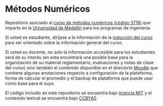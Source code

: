 # Métodos Numéricos  

Repositorio asociado al [curso de métodos numéricos (código 3716)](http://uvirtual.udem.edu.co/course/view.php?id=3716 "Moodle del curso.") que imparto en la [Universidad de Medellín](http://www.udem.edu.co/ "Página oficial de la Universidad de Medellín.") para los programas de ingeniería.  

Si usted es estudiante, diríjase a la información de la [inducción del curso](Presentaciones/Inducción.md) para ser orientado sobre la información general del curso.  

Si usted es docente, no solo la información accesible para los estudiantes será de su interés (en esta encontrará una posible base para la organización de su material reglamentario, evaluaciones y notas de clase del curso) sino también el contenido disponible en el directorio [Moodle](Moodle) que contiene algunas anotaciones respecto a configuración de la plataforma, forma de calcular el promedio y el backup de plataforma que puede usar como base para el suyo.  

El código incluido en este repositorio se encuentra bajo [licencia MIT](LICENSE) y el contenido textual se encuentra bajo [CCBY40](https://creativecommons.org/licenses/by/4.0/).  

